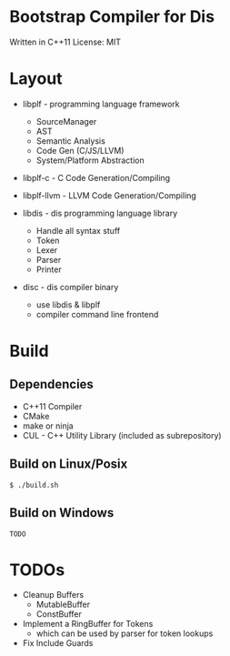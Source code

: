 # Bootstrap Compiler for Dis


Written in C++11
License: MIT


# Layout

* libplf - programming language framework
	- SourceManager
	- AST
	- Semantic Analysis
	- Code Gen (C/JS/LLVM)
	- System/Platform Abstraction
	
* libplf-c - C Code Generation/Compiling
* libplf-llvm -  LLVM Code Generation/Compiling
	
* libdis - dis programming language library
	- Handle all syntax stuff
	- Token
	- Lexer
	- Parser
	- Printer
	
* disc - dis compiler binary
	- use libdis & libplf
	- compiler command line frontend

# Build
	
## Dependencies

* C++11 Compiler
* CMake
* make or ninja
* CUL - C++ Utility Library (included as subrepository)


## Build on Linux/Posix

	$ ./build.sh

## Build on Windows

	TODO

# TODOs

* Cleanup Buffers
	* MutableBuffer
	* ConstBuffer
* Implement a RingBuffer for Tokens
	* which can be used by parser for token lookups
* Fix Include Guards
